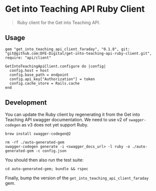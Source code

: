 # Get into Teaching API Ruby Client

> Ruby client for the Get into Teaching API.

## Usage

```
gem "get_into_teaching_api_client_faraday", "0.1.8", git: "git@github.com:DFE-Digital/get-into-teaching-api-ruby-client.git", require: "api/client"
```

```
GetIntoTeachingApiClient.configure do |config|
  config.host = host
  config.base_path = endpoint
  config.api_key["Authorization"] = token
  config.cache_store = Rails.cache
end
```

## Development

You can update the Ruby client by regenerating it from the Get into Teaching API swagger documentation. We need to use v2 of `swagger-codegen` as v3 does not yet support Ruby.

```
brew install swagger-codegen@2
```

```
rm -rf ./auto-generated-gem
swagger-codegen generate -i <swagger_docs_url> -l ruby -o ./auto-generated-gem -c config.json
```

You should then also run the test suite:

```
cd auto-generated-gem; bundle && rspec
```

Finally, bump the version of the `get_into_teaching_api_client_faraday` gem.
